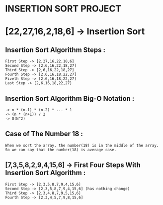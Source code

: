 # INSERTION SORT PROJECT

# [22,27,16,2,18,6] -> Insertion Sort

## Insertion Sort Algorithm Steps :

    First Step -> [2,27,16,22,18,6]
    Second Step -> [2,6,16,22,18,27]
    Third Step -> [2,6,16,22,18,27]
    Fourth Step -> [2,6,16,18,22,27]
    Fiveth Step -> [2,6,16,18,22,27]
    Last Step -> [2,6,16,18,22,27]
## Insertion Sort Algorithm Big-O Notation :
    -> n * (n-1) * (n-2) * ... * 1 
    -> (n * (n+1)) / 2
    -> O(N^2)
## Case of The Number 18 :
    When we sort the array, the number(18) is in the middle of the array. So we can say that the number(18) is average case.

## [7,3,5,8,2,9,4,15,6] -> First Four Steps With Insertion Sort Algorithm :
    First Step -> [2,3,5,8,7,9,4,15,6]
    Second Step -> [2,3,5,8,7,9,4,15,6] (has nothing change)
    Third Step -> [2,3,4,8,7,9,5,15,6]
    Fourth Step -> [2,3,4,5,7,9,8,15,6]
    
